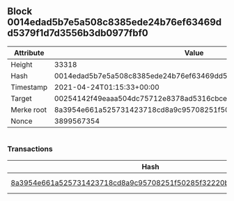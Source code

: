 ## Block 0014edad5b7e5a508c8385ede24b76ef63469dd5379f1d7d3556b3db0977fbf0

Attribute | Value
--- | ---
Height | 33318
Hash | 0014edad5b7e5a508c8385ede24b76ef63469dd5379f1d7d3556b3db0977fbf0
Timestamp | 2021-04-24T01:15:33+00:00
Target | 00254142f49eaaa504dc75712e8378ad5316cbcead634704b3734b6271167cc4
Merke root | 8a3954e661a525731423718cd8a9c95708251f50285f32220b770933629ccbc9
Nonce | 3899567354

```

```

### Transactions

Hash | Amount
--- | ---
[8a3954e661a525731423718cd8a9c95708251f50285f32220b770933629ccbc9](8a3954e661a525731423718cd8a9c95708251f50285f32220b770933629ccbc9.md) | 10.00000000 SKEPTI 
